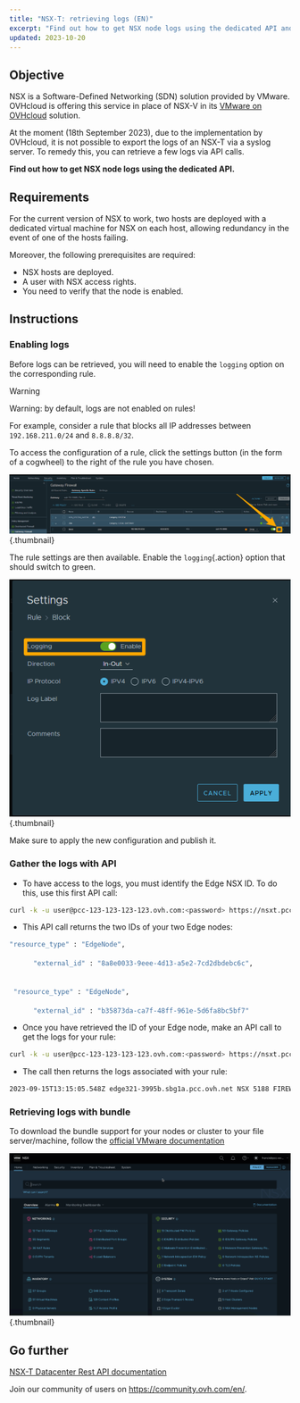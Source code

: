 ```yaml
---
title: "NSX-T: retrieving logs (EN)"
excerpt: "Find out how to get NSX node logs using the dedicated API and/or Bundle"
updated: 2023-10-20
---
```


## Objective

NSX is a Software-Defined Networking (SDN) solution provided by VMware. OVHcloud is offering this service in place of NSX-V in its [VMware on OVHcloud](https://www.ovhcloud.com/fr/hosted-private-cloud/vmware/) solution.

At the moment (18th September 2023), due to the implementation by OVHcloud, it is not possible to export the logs of an NSX-T via a syslog server. To remedy this, you can retrieve a few logs via API calls.

**Find out how to get NSX node logs using the dedicated API.**

## Requirements

For the current version of NSX to work, two hosts are deployed with a dedicated virtual machine for NSX on each host, allowing redundancy in the event of one of the hosts failing.

Moreover, the following prerequisites are required:

- NSX hosts are deployed.
- A user with NSX access rights.
- You need to verify that the node is enabled.

## Instructions

### Enabling logs

Before logs can be retrieved, you will need to enable the `logging` option on the corresponding rule.

> [!warning]
> Warning: by default, logs are not enabled on rules!

For example, consider a rule that blocks all IP addresses between `192.168.211.0/24` and `8.8.8.8/32`.

To access the configuration of a rule, click the settings button (in the form of a cogwheel) to the right of the rule you have chosen.

![Configuration rules for the Gateway Firewall](images/01nsx-t_get_logs_by_api.png){.thumbnail}

The rule settings are then available. Enable the `logging`{.action} option that should switch to green.

![Activation of logs for the rule](images/02nsx-t_get_logs_by_api.png){.thumbnail}

Make sure to apply the new configuration and publish it.

### Gather the logs with API

- To have access to the logs, you must identify the Edge NSX ID. To do this, use this first API call:

```bash
curl -k -u user@pcc-123-123-123-123.ovh.com:<password> https://nsxt.pcc-123-123-123-123.ovh.com/api/v1/transport-nodes/
```

- This API call returns the two IDs of your two Edge nodes:

```bash
"resource_type" : "EdgeNode",

      "external_id" : "8a8e0033-9eee-4d13-a5e2-7cd2dbdebc6c",


 "resource_type" : "EdgeNode",

      "external_id" : "b35873da-ca7f-48ff-961e-5d6fa8bc5bf7"
```

- Once you have retrieved the ID of your Edge node, make an API call to get the logs for your rule:

```bash
curl -k -u user@pcc-123-123-123-123.ovh.com:<password> https://nsxt.pcc-123-123-123-123.ovh.com/api/v1/transport-nodes/8a8e0033-9eee-4d13-a5e2-7cd2dbdebc6c/node/logs/firewallpkt.log/data
```

- The call then returns the logs associated with your rule:

```bash
2023-09-15T13:15:05.548Z edge321-3995b.sbg1a.pcc.ovh.net NSX 5188 FIREWALL [nsx@6876 comp="nsx-edge" subcomp="datapathd" s2comp="firewallpkt" level="INFO"] <30 d612293055f3431f:8b01687591afe36e> INET reason-match DROP 2312 OUT 84 PROTO 1 192.168.211.169->8.8.8.8
```

### Retrieving logs with bundle

To download the bundle support for your nodes or cluster to your file server/machine, follow the [official VMware documentation](https://docs.vmware.com/en/VMware-vSphere/7.0/vmware-vsphere-with-tanzu/GUID-794C691E-B950-4838-97E4-A10D9873D852.html)

![infos](images/export-log-bundle.gif){.thumbnail}

## Go further

[NSX-T Datacenter Rest API documentation](https://developer.vmware.com/apis/1707/)

Join our community of users on <https://community.ovh.com/en/>.